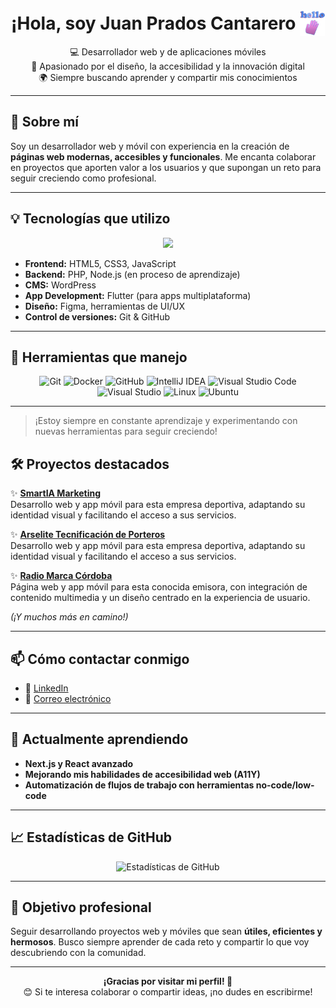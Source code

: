<h1 align="center">¡Hola, soy Juan Prados Cantarero <img src="https://github.com/Juan-sys-code/Juan-sys-code/blob/main/4OKq.gif?raw=true" width="40" style="position: relative; top: 10px;" /></h1>

<p align="center">
  💻 Desarrollador web y de aplicaciones móviles<br/>
  🎨 Apasionado por el diseño, la accesibilidad y la innovación digital<br/>
  🌍 Siempre buscando aprender y compartir mis conocimientos
</p>

---

## 🚀 Sobre mí

Soy un desarrollador web y móvil con experiencia en la creación de **páginas web modernas, accesibles y funcionales**. Me encanta colaborar en proyectos que aporten valor a los usuarios y que supongan un reto para seguir creciendo como profesional.

---

## 💡 Tecnologías que utilizo

<p align="center">
  <img src="https://skillicons.dev/icons?i=html,css,js,wordpress,flutter,react,figma,github" />
</p>

- **Frontend:** HTML5, CSS3, JavaScript  
- **Backend:** PHP, Node.js (en proceso de aprendizaje)  
- **CMS:** WordPress  
- **App Development:** Flutter (para apps multiplataforma)  
- **Diseño:** Figma, herramientas de UI/UX  
- **Control de versiones:** Git & GitHub  

---

## 🚀 Herramientas que manejo

<div align="center">

  <img src="https://img.shields.io/badge/Git-F05032?style=for-the-badge&logo=git&logoColor=white" alt="Git" />
  <img src="https://img.shields.io/badge/Docker-2496ED?style=for-the-badge&logo=docker&logoColor=white" alt="Docker" />
  <img src="https://img.shields.io/badge/GitHub-181717?style=for-the-badge&logo=github&logoColor=white" alt="GitHub" />
  <img src="https://img.shields.io/badge/IntelliJ%20IDEA-000000?style=for-the-badge&logo=intellijidea&logoColor=white" alt="IntelliJ IDEA" />
  <img src="https://img.shields.io/badge/VS%20Code-007ACC?style=for-the-badge&logo=visualstudiocode&logoColor=white" alt="Visual Studio Code" />
  <img src="https://img.shields.io/badge/Visual%20Studio-5C2D91?style=for-the-badge&logo=visualstudio&logoColor=white" alt="Visual Studio" />
  <img src="https://img.shields.io/badge/Linux-FCC624?style=for-the-badge&logo=linux&logoColor=black" alt="Linux" />
  <img src="https://img.shields.io/badge/Ubuntu-E95420?style=for-the-badge&logo=ubuntu&logoColor=white" alt="Ubuntu" />

</div>

---

> ¡Estoy siempre en constante aprendizaje y experimentando con nuevas herramientas para seguir creciendo!



## 🛠️ Proyectos destacados

✨ **[SmartIA Marketing](http://smartiamarketing.com/)**  
Desarrollo web y app móvil para esta empresa deportiva, adaptando su identidad visual y facilitando el acceso a sus servicios.

✨ **[Arselite Tecnificación de Porteros](http://arselitetecnificaciondeporteros.es/)**  
Desarrollo web y app móvil para esta empresa deportiva, adaptando su identidad visual y facilitando el acceso a sus servicios.

✨ **[Radio Marca Córdoba](https://radiomarcacordoba.blogomusas.es/)**  
Página web y app móvil para esta conocida emisora, con integración de contenido multimedia y un diseño centrado en la experiencia de usuario.

*(¡Y muchos más en camino!)*

---

## 📫 Cómo contactar conmigo

- 💼 [LinkedIn](https://www.linkedin.com/in/juan-prados-cantarero-5222512a3/)  
- 📧 [Correo electrónico](mailto:juanpracan@gmail.com)  

---

## 🌱 Actualmente aprendiendo

- **Next.js y React avanzado**  
- **Mejorando mis habilidades de accesibilidad web (A11Y)**  
- **Automatización de flujos de trabajo con herramientas no-code/low-code**  

---

## 📈 Estadísticas de GitHub

<p align="center">
<img src="https://github-readme-stats.vercel.app/api?username=Juan-sys-code&show_icons=true&theme=radical" alt="Estadísticas de GitHub" />
</p>

---

## 🎯 Objetivo profesional

Seguir desarrollando proyectos web y móviles que sean **útiles, eficientes y hermosos**. Busco siempre aprender de cada reto y compartir lo que voy descubriendo con la comunidad.

---

<p align="center">
  <strong>¡Gracias por visitar mi perfil! 🚀</strong><br/>
  😊 Si te interesa colaborar o compartir ideas, ¡no dudes en escribirme!
</p>
